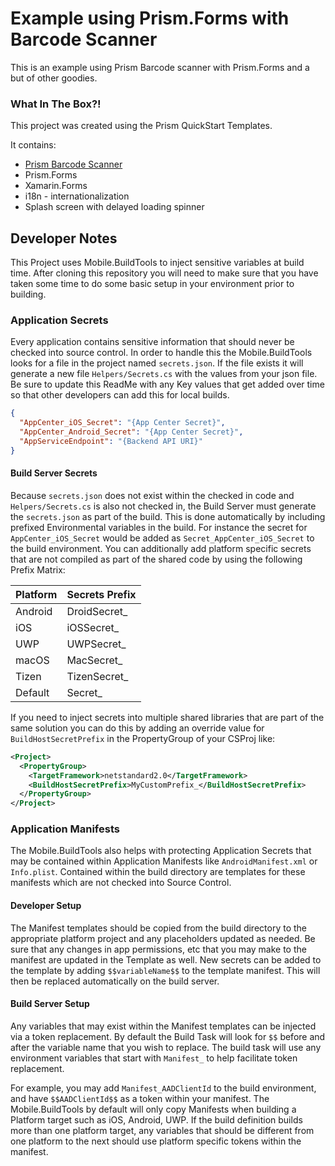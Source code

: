 # Example using Prism.Forms with Barcode Scanner

This is an example using Prism Barcode scanner with Prism.Forms and a but of other goodies.

### What In The Box?!
This project was created using the Prism QuickStart Templates.

It contains:
* [Prism Barcode Scanner](https://github.com/dansiegel/BarcodeScanner)
* Prism.Forms
* Xamarin.Forms
* i18n - internationalization
* Splash screen with delayed loading spinner


## Developer Notes

This Project uses Mobile.BuildTools to inject sensitive variables at build time.
After cloning this repository you will need to make sure that you have taken some
time to do some basic setup in your environment prior to building.

### Application Secrets

Every application contains sensitive information that should never be checked into
source control. In order to handle this the Mobile.BuildTools looks for a file in
the project named `secrets.json`. If the file exists it will generate a new file
`Helpers/Secrets.cs` with the values from your json file. Be sure to update this ReadMe
with any Key values that get added over time so that other developers can add this
for local builds.

```json
{
  "AppCenter_iOS_Secret": "{App Center Secret}",
  "AppCenter_Android_Secret": "{App Center Secret}",
  "AppServiceEndpoint": "{Backend API URI}"
}
```

#### Build Server Secrets

Because `secrets.json` does not exist within the checked in code and `Helpers/Secrets.cs`
is also not checked in, the Build Server must generate the `secrets.json` as part of the
build. This is done automatically by including prefixed Environmental variables in the
build. For instance the secret for `AppCenter_iOS_Secret` would be added as
`Secret_AppCenter_iOS_Secret` to the build environment. You can additionally add
platform specific secrets that are not compiled as part of the shared code by using
the following Prefix Matrix:

| Platform | Secrets Prefix |
| -------- | -------------- |
| Android | DroidSecret_ |
| iOS | iOSSecret_ |
| UWP | UWPSecret_ |
| macOS | MacSecret_ |
| Tizen | TizenSecret_ |
| Default | Secret_ |

If you need to inject secrets into multiple shared libraries that are part of the same
solution you can do this by adding an override value for `BuildHostSecretPrefix` in
the PropertyGroup of your CSProj like:

```xml
<Project>
  <PropertyGroup>
    <TargetFramework>netstandard2.0</TargetFramework>
    <BuildHostSecretPrefix>MyCustomPrefix_</BuildHostSecretPrefix>
  </PropertyGroup>
</Project>
```

### Application Manifests

The Mobile.BuildTools also helps with protecting Application Secrets that may be
contained within Application Manifests like `AndroidManifest.xml` or `Info.plist`.
Contained within the build directory are templates for these manifests which are
not checked into Source Control.

#### Developer Setup

The Manifest templates should be copied from the build directory to the appropriate
platform project and any placeholders updated as needed. Be sure that any changes
in app permissions, etc that you may make to the manifest are updated in the Template
as well. New secrets can be added to the template by adding `$$variableName$$` to
the template manifest. This will then be replaced automatically on the build server.

#### Build Server Setup

Any variables that may exist within the Manifest templates can be injected via a
token replacement. By default the Build Task will look for `$$` before and after
the variable name that you wish to replace. The build task will use any environment
variables that start with `Manifest_` to help facilitate token replacement.

For example, you may add `Manifest_AADClientId` to the build environment, and have
`$$AADClientId$$` as a token within your manifest. The Mobile.BuildTools by default
will only copy Manifests when building a Platform target such as iOS, Android, UWP.
If the build definition builds more than one platform target, any variables that
should be different from one platform to the next should use platform specific
tokens within the manifest.